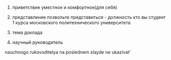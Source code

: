 1. приветствие уместное и комфортное(для себя)

2. представление
позвольте представиться - должность кто вы
студент 1 курса московского политехнического университета

3. тема доклада

4. научный руководитель

nauchnogo rukovoditelya na poslednem slayde ne ukazivat'
